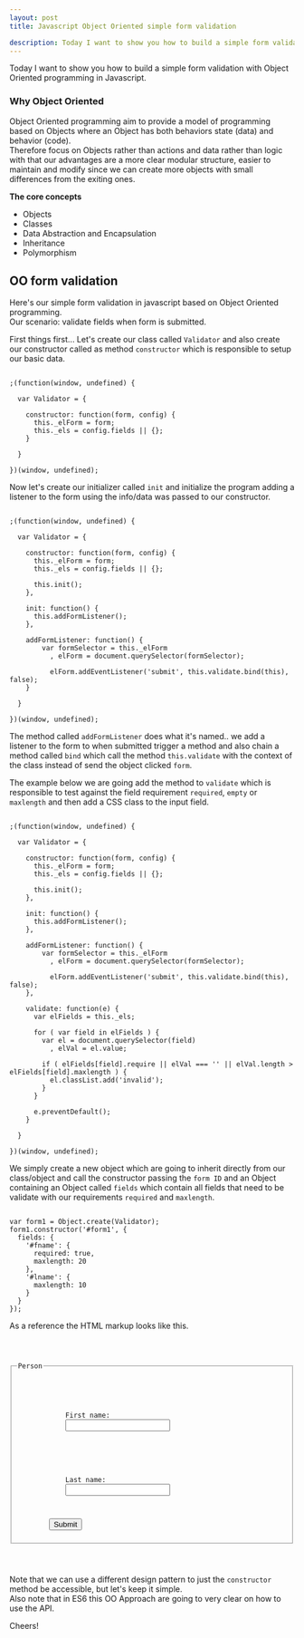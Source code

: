 ```yaml
---
layout: post
title: Javascript Object Oriented simple form validation

description: Today I want to show you how to build a simple form validation with Object Oriented programming in Javascript.
---
```


Today I want to show you how to build a simple form validation with Object Oriented programming in Javascript.

### Why Object Oriented

Object Oriented programming aim to provide a model of programming based on Objects where an Object has both behaviors state (data) and behavior (code). <br>
Therefore focus on Objects rather than actions and data rather than logic with that our advantages are a more clear modular structure, easier to maintain and modify since we can create more objects with small differences from the exiting ones.

**The core concepts**

- Objects
- Classes
- Data Abstraction and Encapsulation
- Inheritance
- Polymorphism


## OO form validation

Here's our simple form validation in javascript based on Object Oriented programming. <br>
Our scenario: validate fields when form is submitted.

First things first... Let's create our class called `Validator` and also create our constructor called as method `constructor` which is responsible to setup our basic data.

<pre><code data-language="Javascript">
;(function(window, undefined) {
  
  var Validator = {
    
    constructor: function(form, config) {
      this._elForm = form;
      this._els = config.fields || {};
    }
  
  }
  
})(window, undefined);
</code></pre>

Now let's create our initializer called `init` and initialize the program adding a listener to the form using the info/data was passed to our constructor. <br>

<pre><code data-language="Javascript">
;(function(window, undefined) {
  
  var Validator = {
    
    constructor: function(form, config) {
      this._elForm = form;
      this._els = config.fields || {};
      
      this.init();
    },
    
    init: function() {
      this.addFormListener();
    },
    
    addFormListener: function() {
        var formSelector = this._elForm
          , elForm = document.querySelector(formSelector);
          
          elForm.addEventListener('submit', this.validate.bind(this), false);
    }
  
  }
  
})(window, undefined);
</code></pre>

The method called `addFormListener` does what it's named.. we add a listener to the form to when submitted trigger a method and also chain a method called `bind` which call the method `this.validate` with the context of the class instead of send the object clicked `form`.

The example below we are going add the method to `validate` which is responsible to test against the field requirement `required`, `empty` or `maxlength` and then add a CSS class to the input field.

<pre><code data-language="Javascript">
;(function(window, undefined) {
  
  var Validator = {
    
    constructor: function(form, config) {
      this._elForm = form;
      this._els = config.fields || {};
      
      this.init();
    },
    
    init: function() {
      this.addFormListener();
    },
    
    addFormListener: function() {
        var formSelector = this._elForm
          , elForm = document.querySelector(formSelector);
          
          elForm.addEventListener('submit', this.validate.bind(this), false);
    },
    
    validate: function(e) {
      var elFields = this._els;
      
      for ( var field in elFields ) {
        var el = document.querySelector(field)
          , elVal = el.value;
          
        if ( elFields[field].require || elVal === '' || elVal.length > elFields[field].maxlength ) {
          el.classList.add('invalid');
        }
      }
      
      e.preventDefault();
    }
  
  }
  
})(window, undefined);
</code></pre>

We simply create a new object which are going to inherit directly from our class/object and call the constructor passing the `form ID` and an Object containing an Object called `fields` which contain all fields that need to be validate with our requirements `required` and `maxlength`.

<pre><code data-language="Javascript">
var form1 = Object.create(Validator);
form1.constructor('#form1', {
  fields: {
    '#fname': {
      required: true,
      maxlength: 20
    },
    '#lname': {
      maxlength: 10
    }
  }
});
</code></pre>

As a reference the HTML markup looks like this.

<pre><code data-language="html">
<form id="form1">
    <fieldset>
        <legend>Person</legend>
        <p>
            <label for="fname">First name:</label>
            <input type="text" name="fname" id="fname" />
        </p>
        <p>
            <label for="lname">Last name:</label>
            <input type="text" name="fname" id="lname" />
        </p>
        <input type="submit" name="submit" class="submit" value="Submit" />
    </fieldset>
</form>
</code></pre>

Note that we can use a different design pattern to just the `constructor` method be accessible, but let's keep it simple. <br>
Also note that in ES6 this OO Approach are going to very clear on how to use the API.

Cheers!